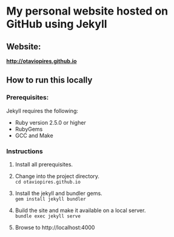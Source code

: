 # My personal website hosted on GitHub using Jekyll

## Website:
**http://otaviopires.github.io**

## How to run this locally
### Prerequisites:  
Jekyll requires the following:
- Ruby version 2.5.0 or higher
- RubyGems
- GCC and Make

### Instructions

1. Install all prerequisites.  

2. Change into the project directory.  
`cd otaviopires.github.io`  

3. Install the jekyll and bundler gems.  
`gem install jekyll bundler`  

4. Build the site and make it available on a local server.  
`bundle exec jekyll serve`  

5. Browse to http://localhost:4000  

